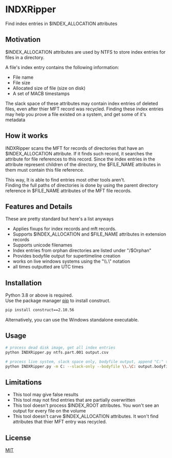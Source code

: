 # INDXRipper
Find index entries in $INDEX_ALLOCATION attributes

## Motivation
$INDEX_ALLOCATION attributes are used by NTFS to store index entries for files in a directory.

A file's index entry contains the following information:

* File name
* File size
* Allocated size of file (size on disk)
* A set of MACB timestamps

The slack space of these attributes may contain index entries of deleted files, even after thier MFT record was recycled. Finding these index entries may help you prove a file existed on a system, and get some of it's metadata

## How it works
INDXRipper scans the MFT for records of directories that have an $INDEX_ALLOCATION attribute. If it finds such record, it searches the attribute for file references to this record. Since the index entries in the attribute represent children of the directory, the $FILE_NAME attributes in them must contain this file reference.

This way, It is able to find entries most other tools aren't.  
Finding the full paths of directories is done by using the parent directory reference in $FILE_NAME attributes of the MFT file records.

## Features and Details
These are pretty standard but here's a list anyways
* Applies fixups for index records and mft records.
* Supports $INDEX_ALLOCATION and $FILE_NAME attributes in extension records
* Supports unicode filenames
* Index entries from orphan directories are listed under "/$Orphan"
* Provides bodyfile output for supertimeline creation
* works on live windows systems using the "\\\\.\\\" notation
* all times outputted are UTC times

## Installation 
Python 3.8 or above is required.  
Use the package manager [pip](https://pip.pypa.io/en/stable/) to install construct.
```bash
pip install construct==2.10.56
```
Alternatively, you can use the Windows standalone executable. 

## Usage
```bash
# process dead disk image, get all index entries
python INDXRipper.py ntfs.part.001 output.csv

# process live system, slack space only, bodyfile output, append "C:" to all the paths
python INDXRipper.py -m C: --slack-only --bodyfile \\.\C: output.bodyfile
```

## Limitations
* This tool may give false results
* This tool may not find entries that are partially overwritten
* This tool doesn't process $INDEX_ROOT attributes. You won't see an output for every file on the volume
* This tool doesn't carve $INDEX_ALLOCATION attributes. It won't find attributes that thier MFT entry was recycled.


## License
[MIT](https://choosealicense.com/licenses/mit/)
